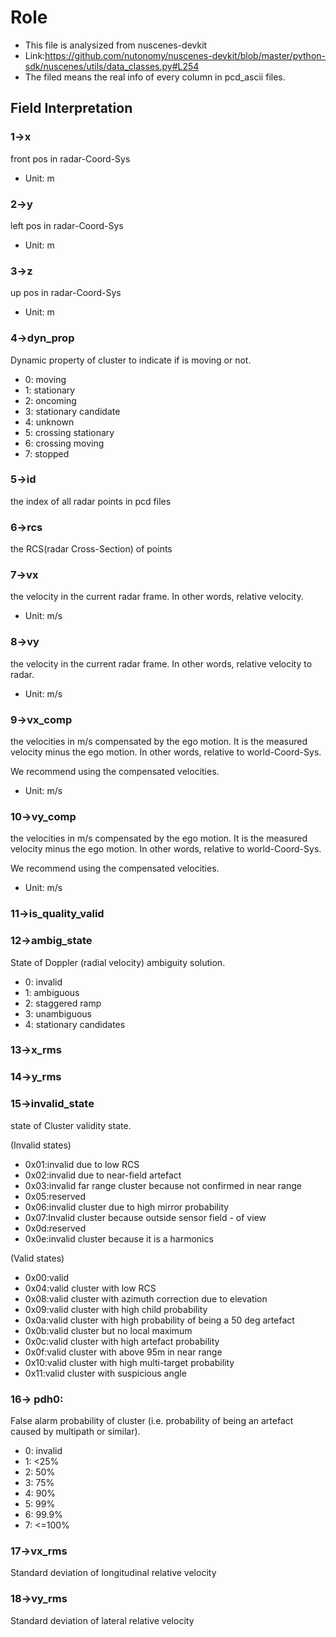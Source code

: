# Role
- This file is analysized from nuscenes-devkit
- Link:https://github.com/nutonomy/nuscenes-devkit/blob/master/python-sdk/nuscenes/utils/data_classes.py#L254
- The filed means the real info of every column in pcd_ascii files.

## Field Interpretation

### 1->x
front pos in radar-Coord-Sys

- Unit: m


### 2->y
left pos in radar-Coord-Sys

- Unit: m

### 3->z
up pos in radar-Coord-Sys

- Unit: m

### 4->dyn_prop
Dynamic property of cluster to indicate if is moving or not.

- 0: moving
- 1: stationary
- 2: oncoming
- 3: stationary candidate
- 4: unknown
- 5: crossing stationary
- 6: crossing moving
- 7: stopped

### 5->id
the index of all radar points in pcd files

### 6->rcs
the RCS(radar Cross-Section) of points

### 7->vx
the velocity in the current radar frame.
In other words, relative velocity.

- Unit: m/s

### 8->vy
the velocity in the current radar frame.
In other words, relative velocity to radar.

- Unit: m/s

### 9->vx_comp
the velocities in m/s compensated by the ego motion. 
It is the measured velocity minus the ego motion.
In other words, relative to world-Coord-Sys.
 
We recommend using the compensated velocities.

- Unit: m/s

### 10->vy_comp
the velocities in m/s compensated by the ego motion. 
It is the measured velocity minus the ego motion.
In other words, relative to world-Coord-Sys.

We recommend using the compensated velocities.

- Unit: m/s

### 11->is_quality_valid

### 12->ambig_state
State of Doppler (radial velocity) ambiguity solution.

- 0: invalid
- 1: ambiguous
- 2: staggered ramp
- 3: unambiguous
- 4: stationary candidates

### 13->x_rms

### 14->y_rms

### 15->invalid_state
state of Cluster validity state.

(Invalid states)
- 0x01:invalid due to low RCS
- 0x02:invalid due to near-field artefact
- 0x03:invalid far range cluster because not confirmed in near range
- 0x05:reserved
- 0x06:invalid cluster due to high mirror probability
- 0x07:Invalid cluster because outside sensor field - of view
- 0x0d:reserved
- 0x0e:invalid cluster because it is a harmonics

(Valid states)
- 0x00:valid
- 0x04:valid cluster with low RCS
- 0x08:valid cluster with azimuth correction due to elevation
- 0x09:valid cluster with high child probability
- 0x0a:valid cluster with high probability of being a 50 deg artefact
- 0x0b:valid cluster but no local maximum
- 0x0c:valid cluster with high artefact probability
- 0x0f:valid cluster with above 95m in near range
- 0x10:valid cluster with high multi-target probability
- 0x11:valid cluster with suspicious angle

### 16-> pdh0:
False alarm probability of cluster (i.e. probability of being an artefact caused by multipath or similar).

- 0: invalid
- 1: <25%
- 2: 50%
- 3: 75%
- 4: 90%
- 5: 99%
- 6: 99.9%
- 7: <=100%

### 17->vx_rms
Standard deviation of longitudinal relative velocity

### 18->vy_rms
Standard deviation of lateral relative velocity